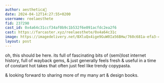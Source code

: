 ```yaml
---
author: aesthetica🎩
date: 2024-04-12T14:27:55+0200
username: reelaesthete
fid: 237290
cast_id: 0x4a64c31ccf34af0b9c1b532f6e091acfdc2ea2f6
cast: https://farcaster.xyz/reelaesthete/0x4a64c31c
image: https://imagedelivery.net/BXluQx4ige9GuW0Ia56BHw/760c681a-efa3-44b1-7219-66ef966a8d00/original
layout: post
---
```


oh, this should be here. its full of fascinating bits of (semi)lost internet history, full of wayback gems, & just generally feels fresh & useful in a time of constant hot takes that often just feel like trendy copypasta.

& looking forward to sharing more of my many art & design books.

<img src='https://imagedelivery.net/BXluQx4ige9GuW0Ia56BHw/760c681a-efa3-44b1-7219-66ef966a8d00/original' alt='' referrerpolicy='no-referrer'/>
